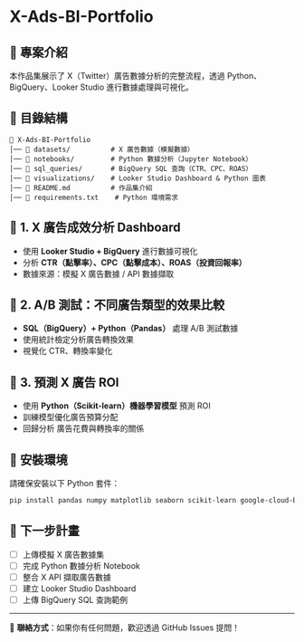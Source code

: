 # X-Ads-BI-Portfolio

## 📌 專案介紹
本作品集展示了 X（Twitter）廣告數據分析的完整流程，透過 Python、BigQuery、Looker Studio 進行數據處理與可視化。

## 📂 目錄結構
```
📂 X-Ads-BI-Portfolio
│── 📂 datasets/          # X 廣告數據（模擬數據）
│── 📂 notebooks/         # Python 數據分析（Jupyter Notebook）
│── 📂 sql_queries/       # BigQuery SQL 查詢（CTR、CPC、ROAS）
│── 📂 visualizations/    # Looker Studio Dashboard & Python 圖表
│── 📜 README.md          # 作品集介紹
│── 📜 requirements.txt    # Python 環境需求
```

## 🔹 1. X 廣告成效分析 Dashboard
- 使用 **Looker Studio + BigQuery** 進行數據可視化
- 分析 **CTR（點擊率）、CPC（點擊成本）、ROAS（投資回報率）**
- 數據來源：模擬 X 廣告數據 / API 數據擷取

## 🔹 2. A/B 測試：不同廣告類型的效果比較
- **SQL（BigQuery）+ Python（Pandas）** 處理 A/B 測試數據
- 使用統計檢定分析廣告轉換效果
- 視覺化 CTR、轉換率變化

## 🔹 3. 預測 X 廣告 ROI
- 使用 **Python（Scikit-learn）機器學習模型** 預測 ROI
- 訓練模型優化廣告預算分配
- 回歸分析 廣告花費與轉換率的關係

## 📌 安裝環境
請確保安裝以下 Python 套件：
```bash
pip install pandas numpy matplotlib seaborn scikit-learn google-cloud-bigquery
```

## 🚀 下一步計畫
- [ ] 上傳模擬 X 廣告數據集
- [ ] 完成 Python 數據分析 Notebook
- [ ] 整合 X API 擷取廣告數據
- [ ] 建立 Looker Studio Dashboard
- [ ] 上傳 BigQuery SQL 查詢範例

---
📢 **聯絡方式**：如果你有任何問題，歡迎透過 GitHub Issues 提問！

